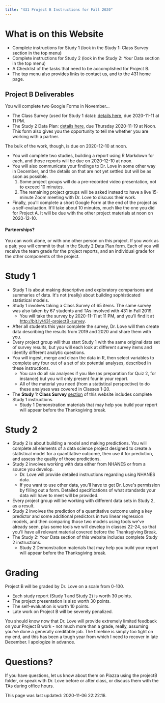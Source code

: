```yaml
---
title: "431 Project B Instructions for Fall 2020"
---
```




# What is on this Website

- Complete instructions for Study 1 (look in the Study 1: Class Survey section in the top menu)
- Complete instructions for Study 2 (look in the Study 2: Your Data section in the top menu)
- A Checklist of the tasks that need to be accomplished for Project B.
- The top menu also provides links to contact us, and to the 431 home page.

## Project B Deliverables

You will complete two Google Forms in November...

- The Class Survey (used for Study 1 data): [details here](survey1.html), due 2020-11-11 at 11 PM.
- The Study 2 Data Plan: [details here](your5.html), due Thursday 2020-11-19 at Noon. This form also gives you the opportunity to tell me whether you are working with a partner.

The bulk of the work, though, is due on 2020-12-10 at noon.

- You will complete two studies, building a report using R Markdown for each, and those reports will be due on 2020-12-10 at noon.
- You will also communicate your findings to Dr. Love in some other way in December, and the details on that are not yet settled but will be as soon as possible.
    1. Some project groups will do a pre-recorded video presentation, not to exceed 10 minutes.
    2. The remaining project groups will be asked instead to have a live 15-minute Zoom meeting with Dr. Love to discuss their work.
- Finally, you'll complete a short Google Form at the end of the project as a self-evaluation. It'll take about 10 minutes, much like the one you did for Project A. It will be due with the other project materials at noon on 2020-12-10.

#### Partnerships?

You can work alone, or with one other person on this project. If you work as a pair, you will commit to that in the [Study 2 Data Plan form](your5.html). Each of you will receive the team grade for the project reports, and an individual grade for the other components of the project.

# Study 1

- Study 1 is about making descriptive and exploratory comparisons and summaries of data. It's not (really) about building sophisticated statistical models.
- Study 1 involves taking a Class Survey of 65 items. The same survey was also taken by 67 students and TAs involved with 431 in Fall 2019.
    - You will take the survey by 2020-11-11 at 11 PM, and you'll find it at http://bit.ly/431-projectB-survey.
- After all students this year complete the survey, Dr. Love will then create data describing the results from 2019 and 2020 and share them with you. 
- Every project group will thus start Study 1 with the same original data set of survey results, but you will each look at different survey items and identify different analytic questions.
- You will ingest, merge and clean the data in R, then select variables to complete any four out of a set of six potential analyses, described in these instructions. 
    - You can do all six analyses if you like (as preparation for Quiz 2, for instance) but you will only present four in your report.
    - All of the material you need (from a statistical perspective) to do these analyses was covered in Classes 1-20.
- The **Study 1: Class Survey** [section](survey1.html) of this website includes complete Study 1 instructions.
    - Study 1 Demonstration materials that may help you build your report will appear before the Thanksgiving break. 

# Study 2

- Study 2 is about building a model and making predictions. You will complete all elements of a data science project designed to create a statistical model for a quantitative outcome, then use it for prediction, and assess the quality of those predictions.
- Study 2 involves working with data either from NHANES or from a source you develop.
    - Dr. Love will provide detailed instructions regarding using NHANES data.
    - If you want to use other data, you'll have to get Dr. Love's permission by filling out a form. Detailed specifications of what standards your data will have to meet will be provided.
- Every project group will be working with different data sets in Study 2, as a result.
- Study 2 involves the prediction of a quantitative outcome using a key predictor and some additional predictors in two linear regression models, and then comparing those two models using tools we've already seen, plus some tools we will develop in classes 22-24, so that you'll have all relevant material covered before the Thanksgiving Break.
- The Study 2: Your Data section of this website includes complete Study 2 instructions.
    - Study 2 Demonstration materials that may help you build your report will appear before the Thanksgiving break. 

# Grading

Project B will be graded by Dr. Love on a scale from 0-100.

- Each study report (Study 1 and Study 2) is worth 30 points.
- The project presentation is also worth 30 points.
- The self-evaluation is worth 10 points.
- Late work on Project B will be severely penalized.

You should know now that Dr. Love will provide extremely limited feedback on your Project B work - not much more than a grade, really, assuming you've done a generally creditable job. The timeline is simply too tight on my end, and this has been a tough year from which I need to recover in late December. I apologize in advance.

# Questions?

If you have questions, let us know about them on Piazza using the projectB folder, or speak with Dr. Love before or after class, or discuss them with the TAs during office hours.

This page was last updated: 2020-11-06 22:22:18.
